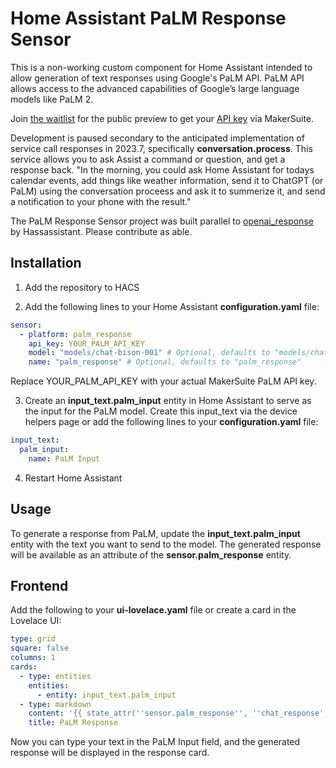 # Home Assistant PaLM Response Sensor

This is a non-working custom component for Home Assistant intended to allow generation of text responses using Google's PaLM API. PaLM API allows access to the advanced capabilities of Google’s large language models like PaLM 2.

Join [the waitlist](https://developers.generativeai.google/products/palm) for the public preview to get your [API key](https://makersuite.google.com/app/apikey) via MakerSuite.

Development is paused secondary to the anticipated implementation of service call responses in 2023.7, specifically **conversation.process**.  This service allows you to ask Assist a command or question, and get a response back. "In the morning, you could ask Home Assistant for todays calendar events, add things like weather information, send it to ChatGPT (or PaLM) using the conversation proceess and ask it to summerize it, and send a notification to your phone with the result."

The PaLM Response Sensor project was built parallel to [openai_response](https://github.com/Hassassistant/openai_response) by Hassassistant. Please contribute as able.

## Installation
1. Add the repository to HACS

2. Add the following lines to your Home Assistant **configuration.yaml** file:

```yaml
sensor:
  - platform: palm_response
    api_key: YOUR_PALM_API_KEY
    model: "models/chat-bison-001" # Optional, defaults to "models/chat-bison-001"
    name: "palm_response" # Optional, defaults to "palm_response"
```
Replace YOUR_PALM_API_KEY with your actual MakerSuite PaLM API key.

3. Create an **input_text.palm_input** entity in Home Assistant to serve as the input for the PaLM model. Create this input_text via the device helpers page or add the following lines to your **configuration.yaml** file:

```yaml
input_text:
  palm_input:
    name: PaLM Input
```

4. Restart Home Assistant

## Usage
To generate a response from PaLM, update the **input_text.palm_input** entity with the text you want to send to the model. The generated response will be available as an attribute of the **sensor.palm_response** entity.

## Frontend
Add the following to your **ui-lovelace.yaml** file or create a card in the Lovelace UI:

```yaml
type: grid
square: false
columns: 1
cards:
  - type: entities
    entities:
      - entity: input_text.palm_input
  - type: markdown
    content: '{{ state_attr(''sensor.palm_response'', ''chat_response'') }}'
    title: PaLM Response
```
Now you can type your text in the PaLM Input field, and the generated response will be displayed in the response card.

